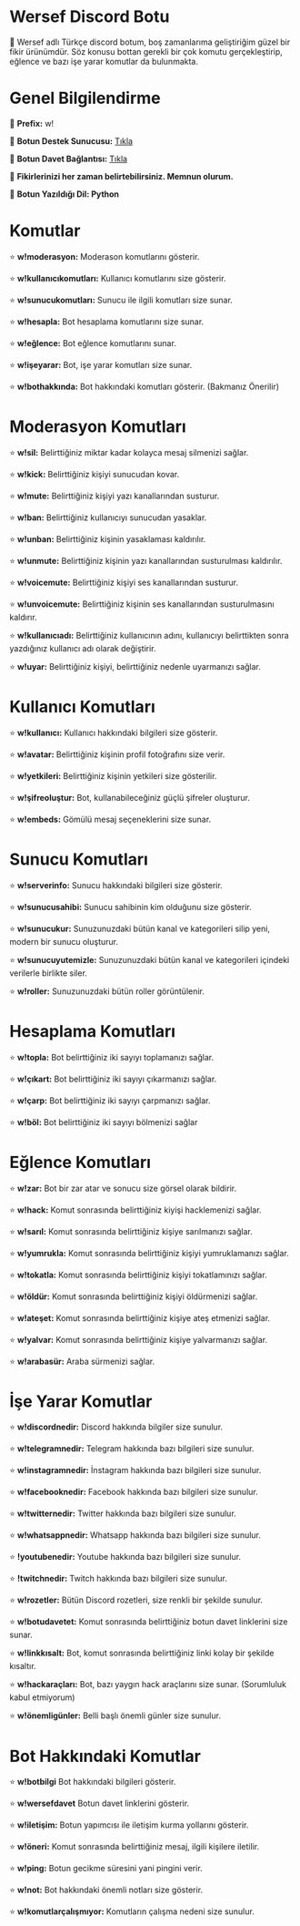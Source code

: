 # Wersef Discord Botu

📁 Wersef adlı Türkçe discord botum, boş zamanlarıma geliştiriğim güzel bir fikir ürünümdür. Söz konusu bottan gerekli bir çok komutu gerçekleştirip, eğlence ve bazı işe yarar komutlar da bulunmakta.

# Genel Bilgilendirme

🔗 **Prefix:** w!

🔗 **Botun Destek Sunucusu:** [Tıkla](https://discord.gg/ewGpWsx454)

🔗 **Botun Davet Bağlantısı:** [Tıkla](https://discord.com/oauth2/authorize?client_id=819743355663548447&permissions=469820598&scope=bot)

📁 **Fikirlerinizi her zaman belirtebilirsiniz. Memnun olurum.**

📁 **Botun Yazıldığı Dil: Python**


# Komutlar

⭐ **w!moderasyon:** Moderason komutlarını gösterir.

⭐ **w!kullanıcıkomutları:** Kullanıcı komutlarını size gösterir.

⭐ **w!sunucukomutları:** Sunucu ile ilgili komutları size sunar.

⭐ **w!hesapla:** Bot hesaplama komutlarını size sunar.

⭐ **w!eğlence:** Bot eğlence komutlarını sunar.

⭐ **w!işeyarar:** Bot, işe yarar komutları size sunar.

⭐ **w!bothakkında:** Bot hakkındaki komutları gösterir. (Bakmanız Önerilir)

# Moderasyon Komutları

⭐ **w!sil:** Belirttiğiniz miktar kadar kolayca mesaj silmenizi sağlar.

⭐ **w!kick:** Belirttiğiniz kişiyi sunucudan kovar.

⭐ **w!mute:** Belirttiğiniz kişiyi yazı kanallarından susturur.

⭐ **w!ban:** Belirttiğiniz kullanıcıyı sunucudan yasaklar.

⭐ **w!unban:** Belirttiğiniz kişinin yasaklaması kaldırılır.

⭐ **w!unmute:** Belirttiğiniz kişinin yazı kanallarından susturulması kaldırılır.

⭐ **w!voicemute:** Belirttiğiniz kişiyi ses kanallarından susturur.

⭐ **w!unvoicemute:** Belirttiğiniz kişinin ses kanallarından susturulmasını kaldırır.

⭐ **w!kullanıcıadı:** Belirttiğiniz kullanıcının adını, kullanıcıyı belirttikten sonra yazdığınız kullanıcı adı olarak değiştirir.

⭐ **w!uyar:** Belirttiğiniz kişiyi, belirttiğiniz nedenle uyarmanızı sağlar.

# Kullanıcı Komutları

⭐ **w!kullanıcı:** Kullanıcı hakkındaki bilgileri size gösterir.
 
⭐ **w!avatar:** Belirttiğiniz kişinin profil fotoğrafını size verir.

⭐ **w!yetkileri:** Belirttiğiniz kişinin yetkileri size gösterilir.

⭐ **w!şifreoluştur:** Bot, kullanabileceğiniz güçlü şifreler oluşturur.

⭐ **w!embeds:**  Gömülü mesaj seçeneklerini size sunar.

# Sunucu Komutları

⭐ **w!serverinfo:** Sunucu hakkındaki bilgileri size gösterir.
 
⭐ **w!sunucusahibi:** Sunucu sahibinin kim olduğunu size gösterir.

⭐ **w!sunucukur:** Sunuzunuzdaki bütün kanal ve kategorileri silip yeni, modern bir sunucu oluşturur.

⭐ **w!sunucuyutemizle:** Sunuzunuzdaki bütün kanal ve kategorileri içindeki verilerle birlikte siler.

⭐ **w!roller:** Sunuzunuzdaki bütün roller görüntülenir.

# Hesaplama Komutları

⭐ **w!topla:** Bot belirttiğiniz iki sayıyı toplamanızı sağlar.

⭐ **w!çıkart:** Bot belirttiğiniz iki sayıyı çıkarmanızı sağlar.

⭐ **w!çarp:** Bot belirttiğiniz iki sayıyı çarpmanızı sağlar.

⭐ **w!böl:** Bot belirttiğiniz iki sayıyı bölmenizi sağlar


# Eğlence Komutları

⭐ **w!zar:** Bot bir zar atar ve sonucu size görsel olarak bildirir.
 
⭐ **w!hack:** Komut sonrasında belirttiğiniz kiyişi hacklemenizi sağlar.

⭐ **w!sarıl:** Komut sonrasında belirttiğiniz kişiye sarılmanızı sağlar.

⭐ **w!yumrukla:** Komut sonrasında belirttiğiniz kişiyi yumruklamanızı sağlar.

⭐ **w!tokatla:** Komut sonrasında belirttiğiniz kişiyi tokatlamınızı sağlar.

⭐ **w!öldür:** Komut sonrasında belirttiğiniz kişiyi öldürmenizi sağlar.

⭐ **w!ateşet:** Komut sonrasında belirttiğiniz kişiye ateş etmenizi sağlar.

⭐ **w!yalvar:** Komut sonrasında belirttiğiniz kişiye yalvarmanızı sağlar.

⭐ **w!arabasür:** Araba sürmenizi sağlar.

# İşe Yarar Komutlar

⭐ **w!discordnedir:** Discord hakkında bilgiler size sunulur.

⭐ **w!telegramnedir:** Telegram hakkında bazı bilgileri size sunulur.

⭐ **w!instagramnedir:** İnstagram hakkında bazı bilgileri size sunulur.

⭐ **w!facebooknedir:** Facebook hakkında bazı bilgileri size sunulur.

⭐ **w!twitternedir:** Twitter hakkında bazı bilgileri size sunulur.

⭐ **w!whatsappnedir:** Whatsapp hakkında bazı bilgileri size sunulur.

⭐ **!youtubenedir:** Youtube hakkında bazı bilgileri size sunulur.

⭐ **!twitchnedir:** Twitch hakkında bazı bilgileri size sunulur.

⭐ **w!rozetler:** Bütün Discord rozetleri, size renkli bir şekilde sunulur.

⭐ **w!botudavetet:** Komut sonrasında belirttiğiniz botun davet linklerini size sunar.

⭐ **w!linkkısalt:** Bot, komut sonrasında belirttiğiniz linki kolay bir şekilde kısaltır.

⭐ **w!hackaraçları:** Bot, bazı yaygın hack araçlarını size sunar. (Sorumluluk kabul etmiyorum)

⭐ **w!önemligünler:** Belli başlı önemli günler size sunulur.


# Bot Hakkındaki Komutlar

⭐ **w!botbilgi** Bot hakkındaki bilgileri gösterir.

⭐ **w!wersefdavet** Botun davet linklerini gösterir.

⭐ **w!iletişim:** Botun yapımcısı ile iletişim kurma yollarını gösterir.

⭐ **w!öneri:** Komut sonrasında belirttiğiniz mesaj, ilgili kişilere iletilir.

⭐ **w!ping:** Botun gecikme süresini yani pingini verir.

⭐ **w!not:** Bot hakkındaki önemli notları size gösterir.

⭐ **w!komutlarçalışmıyor:** Komutların çalışma nedeni size sunulur.
